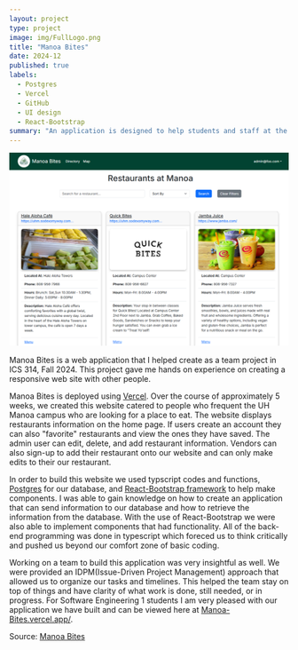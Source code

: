 ```yaml
---
layout: project
type: project
image: img/FullLogo.png
title: "Manoa Bites"
date: 2024-12
published: true
labels:
  - Postgres
  - Vercel
  - GitHub
  - UI design
  - React-Bootstrap
summary: "An application is designed to help students and staff at the University of Hawaii at Manoa easily find food options across campus locations."
---
```


<img class="img-fluid" src="../img/ManoaBites.png">

Manoa Bites is a web application that I helped create as a team project in ICS 314, Fall 2024. This project gave me hands on experience on creating a responsive web site with other people.

Manoa Bites is deployed using [Vercel](https://vercel.com/). Over the course of approximately 5 weeks, we created this website catered to people who frequent the UH Manoa campus who are looking for a place to eat. The website displays restaurants information on the home page. If users create an account they can also "favorite" restaurants and view the ones they have saved. The admin user can edit, delete, and add restaurant information. Vendors can also sign-up to add their restaurant onto our website and can only make edits to their our restaurant.

In order to build this website we used typscript codes and functions, [Postgres](https://www.postgresql.org/) for our database, and [React-Bootstrap framework](https://react-bootstrap.github.io/) to help make components. I was able to gain knowledge on how to create an application that can send information to our database and how to retrieve the information from the database. With the use of React-Bootstrap we were also able to implement components that had functionality. All of the back-end programming was done in typescript which foreced us to think critically and pushed us beyond our comfort zone of basic coding.

Working on a team to build this application was very insightful as well. We were provided an IDPM(Issue-Driven Project Management) approach that allowed us to organize our tasks and timelines. This helped the team stay on top of things and have clarity of what work is done, still needed, or in progress. For Software Engineering 1 students I am very pleased with our application we have built and can be viewed here at <a href="https://manoa-bites.vercel.app/">Manoa-Bites.vercel.app/</a>. 

 
Source: <a href="https://github.com/manoa-bites">Manoa Bites</a>
